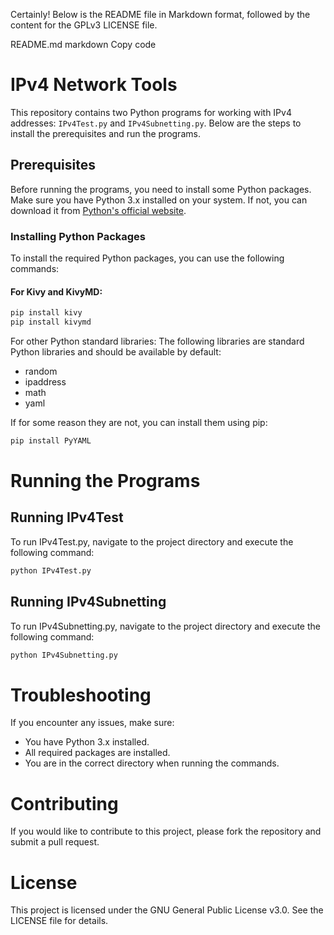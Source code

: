 Certainly! Below is the README file in Markdown format, followed by the content for the GPLv3 LICENSE file.

README.md
markdown
Copy code
# IPv4 Network Tools

This repository contains two Python programs for working with IPv4 addresses: `IPv4Test.py` and `IPv4Subnetting.py`. Below are the steps to install the prerequisites and run the programs.

## Prerequisites

Before running the programs, you need to install some Python packages. Make sure you have Python 3.x installed on your system. If not, you can download it from [Python's official website](https://www.python.org/downloads/).

### Installing Python Packages

To install the required Python packages, you can use the following commands:

#### For Kivy and KivyMD:

```bash
pip install kivy
pip install kivymd
```

For other Python standard libraries:
The following libraries are standard Python libraries and should be available by default:

- random
- ipaddress
- math
- yaml

If for some reason they are not, you can install them using pip:

```bash
pip install PyYAML
```

# Running the Programs
## Running IPv4Test

To run IPv4Test.py, navigate to the project directory and execute the following command:

```bash
python IPv4Test.py
```

## Running IPv4Subnetting

To run IPv4Subnetting.py, navigate to the project directory and execute the following command:

```bash
python IPv4Subnetting.py
```

# Troubleshooting

If you encounter any issues, make sure:

- You have Python 3.x installed.
- All required packages are installed.
- You are in the correct directory when running the commands.

# Contributing

If you would like to contribute to this project, please fork the repository and submit a pull request.

# License
This project is licensed under the GNU General Public License v3.0. See the LICENSE file for details.